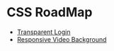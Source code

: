 # CSS RoadMap

- [Transparent Login](https://soomansapkota.github.io/CSS-RoadMap/Transparent%20Login/)
- [Responsive Video Background](https://github.com/soomansapkota/CSS-RoadMap/tree/master/Responsive%20video%20backgroun)
